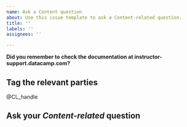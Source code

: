 ```yaml
---
name: Ask a Content question
about: Use this issue template to ask a Content-related question.
title: ''
labels: ''
assignees: ''

---
```


**Did you remember to check the documentation at instructor-support.datacamp.com?**

## Tag the relevant parties

@CL_handle

## Ask your _Content-related_ question
